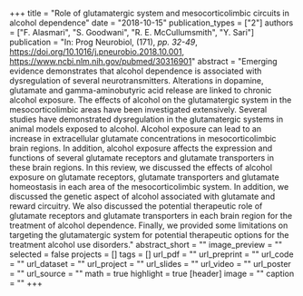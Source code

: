 +++
title = "Role of glutamatergic system and mesocorticolimbic circuits in alcohol dependence"
date = "2018-10-15"
publication_types = ["2"]
authors = ["F. Alasmari", "S. Goodwani", "R. E. McCullumsmith", "Y. Sari"]
publication = "In: Prog Neurobiol, (171), _pp. 32-49_, https://doi.org/10.1016/j.pneurobio.2018.10.001, https://www.ncbi.nlm.nih.gov/pubmed/30316901"
abstract = "Emerging evidence demonstrates that alcohol dependence is associated with dysregulation of several neurotransmitters. Alterations in dopamine, glutamate and gamma-aminobutyric acid release are linked to chronic alcohol exposure. The effects of alcohol on the glutamatergic system in the mesocorticolimbic areas have been investigated extensively. Several studies have demonstrated dysregulation in the glutamatergic systems in animal models exposed to alcohol. Alcohol exposure can lead to an increase in extracellular glutamate concentrations in mesocorticolimbic brain regions. In addition, alcohol exposure affects the expression and functions of several glutamate receptors and glutamate transporters in these brain regions. In this review, we discussed the effects of alcohol exposure on glutamate receptors, glutamate transporters and glutamate homeostasis in each area of the mesocorticolimbic system. In addition, we discussed the genetic aspect of alcohol associated with glutamate and reward circuitry. We also discussed the potential therapeutic role of glutamate receptors and glutamate transporters in each brain region for the treatment of alcohol dependence. Finally, we provided some limitations on targeting the glutamatergic system for potential therapeutic options for the treatment alcohol use disorders."
abstract_short = ""
image_preview = ""
selected = false
projects = []
tags = []
url_pdf = ""
url_preprint = ""
url_code = ""
url_dataset = ""
url_project = ""
url_slides = ""
url_video = ""
url_poster = ""
url_source = ""
math = true
highlight = true
[header]
image = ""
caption = ""
+++
